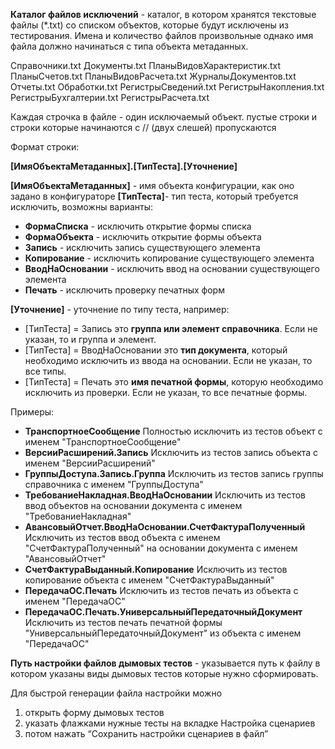 **Каталог файлов исключений** - каталог, в котором хранятся текстовые файлы (*.txt) со списком объектов, которые будут исключены из тестирования. Имена и количество файлов произвольные однако имя файла должно начинаться  с типа объекта метаданных.


Справочники.txt 
Документы.txt
ПланыВидовХарактеристик.txt
ПланыСчетов.txt
ПланыВидовРасчета.txt
ЖурналыДокументов.txt
Отчеты.txt
Обработки.txt
РегистрыСведений.txt
РегистрыНакопления.txt
РегистрыБухгалтерии.txt
РегистрыРасчета.txt


Каждая строчка в файле - один исключаемый объект. 
пустые строки и строки которые начинаются с // (двух слешей) пропускаются

Формат строки:

**[ИмяОбъектаМетаданных].[ТипТеста].[Уточнение]**

**[ИмяОбъектаМетаданных]** - имя объекта конфигурации, как оно задано в конфигураторе
**[ТипТеста]**- тип теста, который требуется исключить, возможны варианты:
   - **ФормаСписка** - исключить открытие формы списка
   - **ФормаОбъекта** - исключить открытие формы объекта
   - **Запись** - исключить запись существующего элемента
   - **Копирование** - исключить копирование существующего элемента
   - **ВводНаОсновании** - исключить ввод на основании существующего элемента
   - **Печать** - исключить проверку печатных форм

**[Уточнение]** - уточнение по типу теста, например:
   - [ТипТеста] = Запись
	это **группа или элемент справочника**. 
	Если не указан, то и группа и элемент.
   - [ТипТеста]  = ВводНаОсновании
	это **тип документа**, который необходимо исключить из ввода на основании. 
	Если не указан, то все типы.
   - [ТипТеста]  = Печать
	это **имя печатной формы**, которую необходимо исключить из проверки. 
	Если не указан, то все печатные формы.

Примеры:


   - **ТранспортноеСообщение**
       Полностью исключить из тестов объект с именем "ТранспортноеСообщение"
   - **ВерсииРасширений.Запись**
       Исключить из тестов запись объекта с именем "ВерсииРасширений"
   - **ГруппыДоступа.Запись.Группа**
       Исключить из тестов запись группы справочника с именем "ГруппыДоступа"
   - **ТребованиеНакладная.ВводНаОсновании**
       Исключить из тестов ввод объектов на основании документа с именем "ТребованиеНакладная"
   - **АвансовыйОтчет.ВводНаОсновании.СчетФактураПолученный**
       Исключить из тестов ввод объекта с именем "СчетФактураПолученный" на основании документа с именем "АвансовыйОтчет"
   - **СчетФактураВыданный.Копирование**
       Исключить из тестов копирование объекта с именем "СчетФактураВыданный"
   - **ПередачаОС.Печать**
       Исключить из тестов печать из объекта с именем "ПередачаОС"
   - **ПередачаОС.Печать.УниверсальныйПередаточныйДокумент**
       Исключить из тестов печать печатной формы "УниверсальныйПередаточныйДокумент" из объекта с именем "ПередачаОС"

**Путь настройки файлов дымовых тестов** - указывается путь к файлу в котором указаны виды дымовых тестов которые нужно сформировать.
 
Для быстрой генерации файла настройки можно
   1. открыть форму дымовых тестов
   1. указать флажками нужные тесты на вкладке Настройка сценариев
   1. потом нажать “Сохранить настройки сценариев в файл”




